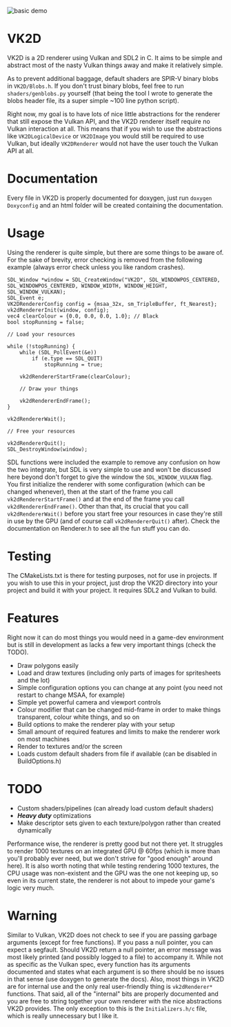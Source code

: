 ![basic demo](https://i.imgur.com/zz4GT5D.gif)

VK2D
====
VK2D is a 2D renderer using Vulkan and SDL2 in C. It aims to be simple and abstract most
of the nasty Vulkan things away and make it relatively simple.

As to prevent additional baggage, default shaders are SPIR-V binary blobs in `VK2D/Blobs.h`.
If you don't trust binary blobs, feel free to run `shaders/genblobs.py` yourself (that being
the tool I wrote to generate the blobs header file, its a super simple ~100 line python script).

Right now, my goal is to have lots of nice little abstractions for the renderer that still
expose the Vulkan API, and the VK2D renderer itself require no Vulkan interaction at all. This
means that if you wish to use the abstractions like `VK2DLogicalDevice` or `VK2DImage` you
would still be required to use Vulkan, but ideally `VK2DRenderer` would not have the user touch
the Vulkan API at all.

Documentation
=============
Every file in VK2D is properly documented for doxygen, just run `doxygen Doxyconfig` and an html
folder will be created containing the documentation.

Usage
=====
Using the renderer is quite simple, but there are some things to be aware of. For the sake
of brevity, error checking is removed from the following example (always error check unless
you like random crashes).

    SDL_Window *window = SDL_CreateWindow("VK2D", SDL_WINDOWPOS_CENTERED, SDL_WINDOWPOS_CENTERED, WINDOW_WIDTH, WINDOW_HEIGHT, SDL_WINDOW_VULKAN);
   	SDL_Event e;
   	VK2DRendererConfig config = {msaa_32x, sm_TripleBuffer, ft_Nearest};
    vk2dRendererInit(window, config);
    vec4 clearColour = {0.0, 0.0, 0.0, 1.0}; // Black
    bool stopRunning = false;
    
    // Load your resources
    
   	while (!stopRunning) {
   		while (SDL_PollEvent(&e))
   			if (e.type == SDL_QUIT)
   				stopRunning = true;
    
   		vk2dRendererStartFrame(clearColour);
   		
   		// Draw your things
   		
   		vk2dRendererEndFrame();
   	}
    
   	vk2dRendererWait();
   	
   	// Free your resources
   	
   	vk2dRendererQuit();
   	SDL_DestroyWindow(window);

SDL functions were included the example to remove any confusion on how the two integrate, but
SDL is very simple to use and won't be discussed here beyond don't forget to give the window the
`SDL_WINDOW_VULKAN` flag. You first initialize the renderer with some configuration (which can
be changed whenever), then at the start of the frame you call `vk2dRendererStartFrame()` and at
the end of the frame you call `vk2dRendererEndFrame()`. Other than that, its crucial that you
call `vk2dRendererWait()` before you start free your resources in case they're still in use by
the GPU (and of course call `vk2dRendererQuit()` after). Check the documentation on Renderer.h
to see all the fun stuff you can do.

Testing
=======
The CMakeLists.txt is there for testing purposes, not for use in projects. If you
wish to use this in your project, just drop the VK2D directory into your project
and build it with your project. It requires SDL2 and Vulkan to build.

Features
========
Right now it can do most things you would need in a game-dev environment but is still
in development as lacks a few very important things (check the TODO).

 + Draw polygons easily
 + Load and draw textures (including only parts of images for spritesheets and the lot)
 + Simple configuration options you can change at any point (you need not restart to change MSAA, for example)
 + Simple yet powerful camera and viewport controls
 + Colour modifier that can be changed mid-frame in order to make things transparent, colour white things, and so on
 + Build options to make the renderer play with your setup
 + Small amount of required features and limits to make the renderer work on most machines
 + Render to textures and/or the screen
 + Loads custom default shaders from file if available (can be disabled in BuildOptions.h)

TODO
====

 + Custom shaders/pipelines (can already load custom default shaders)
 + ***Heavy duty*** optimizations
  + Make descriptor sets given to each texture/polygon rather than created dynamically

Performance wise, the renderer is pretty good but not there yet. It struggles to render 1000 textures
on an integrated GPU @ 60fps (which is more than you'll probably ever need, but we don't strive for 
"good enough" around here). It is also worth noting that while testing rendering 1000 textures, the CPU
usage was non-existent and the GPU was the one not keeping up, so even in its current state, the renderer
is not about to impede your game's logic very much.

Warning
=======
Similar to Vulkan, VK2D does not check to see if you are passing garbage arguments (except for 
free functions). If you pass a null pointer, you can expect a segfault. Should VK2D return a null
pointer, an error message was most likely printed (and possibly logged to a file) to accompany it.
While not as specific as the Vulkan spec, every function has its arguments documented and states 
what each argument is so there should be no issues in that sense (use doxygen to generate the docs).
Also, most things in VK2D are for  internal use and the only real user-friendly thing is `vk2dRenderer*`
functions. That said, all of the "internal" bits are properly documented and you are free to string
together your own renderer with the nice abstractions VK2D provides. The only exception to this is the
`Initializers.h/c` file, which is really unnecessary but I like it.